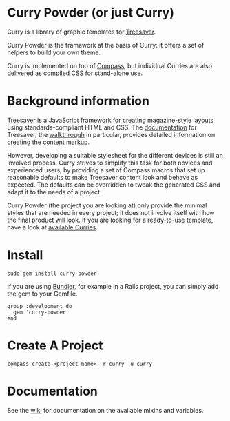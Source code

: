 Curry Powder (or just Curry)
============================

Curry is a library of graphic templates for [Treesaver](http://treesaverjs.com/).

Curry Powder is the framework at the basis of Curry: it offers a set of helpers
to build your own theme.

Curry is implemented on top of [Compass](http://compass-style.org/), but
individual Curries are also delivered as compiled CSS for stand-alone use.

Background information
======================

[Treesaver](http://treesaverjs.com/) is a JavaScript framework for creating
magazine-style layouts using standards-compliant HTML and CSS. The
[documentation](https://github.com/Treesaver/treesaver/wiki) for Treesaver,
the [walkthrough](https://github.com/Treesaver/treesaver/wiki/Walkthrough) in
particular, provides detailed information on creating the content markup.

However, developing a suitable stylesheet for the different devices is still
an involved process. Curry strives to simplify this task for both novices
and experienced users, by providing a set of Compass macros that set up
reasonable defaults to make Treesaver content look and behave as expected.
The defaults can be overridden to tweak the generated CSS and adapt it to the
needs of a project.

Curry Powder (the project you are looking at) only provide the minimal styles
that are needed in every project; it does not involve itself with how the
final product will look. If you are looking for a ready-to-use template, have
a look at [available Curries](https://github.com/zephirworks/curry/wiki).

Install
=======

    sudo gem install curry-powder

If you are using [Bundler](http://gembundler.com/), for example in a Rails project,
you can simply add the gem to your Gemfile.

    group :development do
      gem 'curry-powder'
    end

Create A Project
================

    compass create <project name> -r curry -u curry

Documentation
=============

See the [wiki](https://github.com/zephirworks/curry/wiki) for documentation on the available
mixins and variables.
